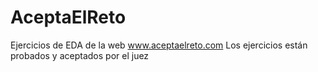 # AceptaElReto
Ejercicios de EDA de la web www.aceptaelreto.com
Los ejercicios están probados y aceptados por el juez
